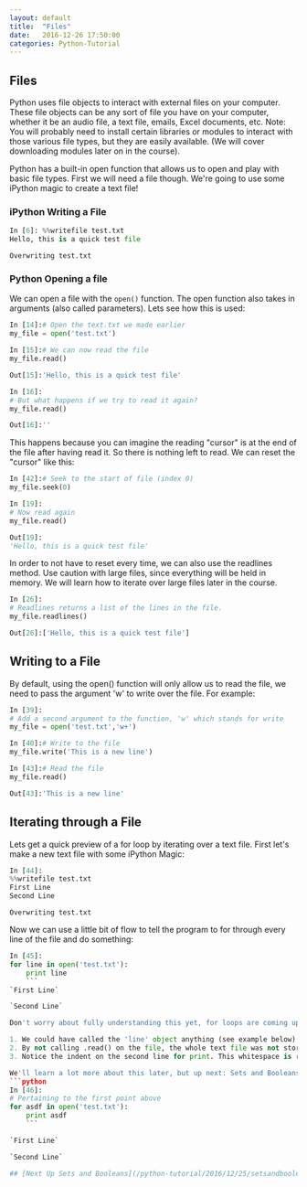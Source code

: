 ```yaml
---
layout: default
title:  "Files"
date:   2016-12-26 17:50:00
categories: Python-Tutorial
---
```


## Files

Python uses file objects to interact with external files on your computer. These file objects can be any sort of file you have on your computer, whether it be an audio file, a text file, emails, Excel documents, etc. Note: You will probably need to install certain libraries or modules to interact with those various file types, but they are easily available. (We will cover downloading modules later on in the course).

Python has a built-in open function that allows us to open and play with basic file types. First we will need a file though. We're going to use some iPython magic to create a text file!

### iPython Writing a File

```python
In [6]: %%writefile test.txt
Hello, this is a quick test file
```
`Overwriting test.txt`

### Python Opening a file
We can open a file with the `open()` function. The open function also takes in arguments (also called parameters). Lets see how this is used:

```python
In [14]:# Open the text.txt we made earlier
my_file = open('test.txt')
```
```python
In [15]:# We can now read the file
my_file.read()
```
```python
Out[15]:'Hello, this is a quick test file'
```
```python
In [16]:
# But what happens if we try to read it again?
my_file.read()
```
```python
Out[16]:''
```

This happens because you can imagine the reading "cursor" is at the end of the file after having read it. So there is nothing left to read. We can reset the "cursor" like this:

```python
In [42]:# Seek to the start of file (index 0)
my_file.seek(0)
```
```python
In [19]:
# Now read again
my_file.read()
```
```python
Out[19]:
'Hello, this is a quick test file'
```

In order to not have to reset every time, we can also use the readlines method. Use caution with large files, since everything will be held in memory. We will learn how to iterate over large files later in the course.

```python
In [26]:
# Readlines returns a list of the lines in the file.
my_file.readlines()
```
```python
Out[26]:['Hello, this is a quick test file']
```

## Writing to a File
By default, using the open() function will only allow us to read the file, we need to pass the argument 'w' to write over the file. For example:

```python
In [39]:
# Add a second argument to the function, 'w' which stands for write
my_file = open('test.txt','w+')
```
```python
In [40]:# Write to the file
my_file.write('This is a new line')
```
```python
In [43]:# Read the file
my_file.read()
```
```python
Out[43]:'This is a new line'
```

## Iterating through a File
Lets get a quick preview of a for loop by iterating over a text file. First let's make a new text file with some iPython Magic:

```python
In [44]:
%%writefile test.txt
First Line
Second Line
```
`Overwriting test.txt`

Now we can use a little bit of flow to tell the program to for through every line of the file and do something:

```python
In [45]:
for line in open('test.txt'):
    print line
    ```
`First Line`

`Second Line`

Don't worry about fully understanding this yet, for loops are coming up soon. But we'll break down what we did above. We said that for every line in this text file, go ahead and print that line. Its important to note a few things here:

1. We could have called the 'line' object anything (see example below).
2. By not calling .read() on the file, the whole text file was not stored in memory.
3. Notice the indent on the second line for print. This whitespace is required in Python.

We'll learn a lot more about this later, but up next: Sets and Booleans!
```python
In [46]:
# Pertaining to the first point above
for asdf in open('test.txt'):
    print asdf
    ```

`First Line`

`Second Line`

## [Next Up Sets and Booleans](/python-tutorial/2016/12/25/setsandbooleans.html)